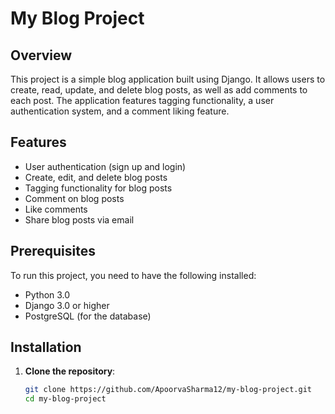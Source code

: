 # My Blog Project

## Overview

This project is a simple blog application built using Django. It allows users to create, read, update, and delete blog posts, as well as add comments to each post. The application features tagging functionality, a user authentication system, and a comment liking feature.

## Features

- User authentication (sign up and login)
- Create, edit, and delete blog posts
- Tagging functionality for blog posts
- Comment on blog posts
- Like comments
- Share blog posts via email

## Prerequisites

To run this project, you need to have the following installed:

- Python 3.0
- Django 3.0 or higher
- PostgreSQL (for the database)

## Installation

1. **Clone the repository**:
   ```bash
   git clone https://github.com/ApoorvaSharma12/my-blog-project.git
   cd my-blog-project
